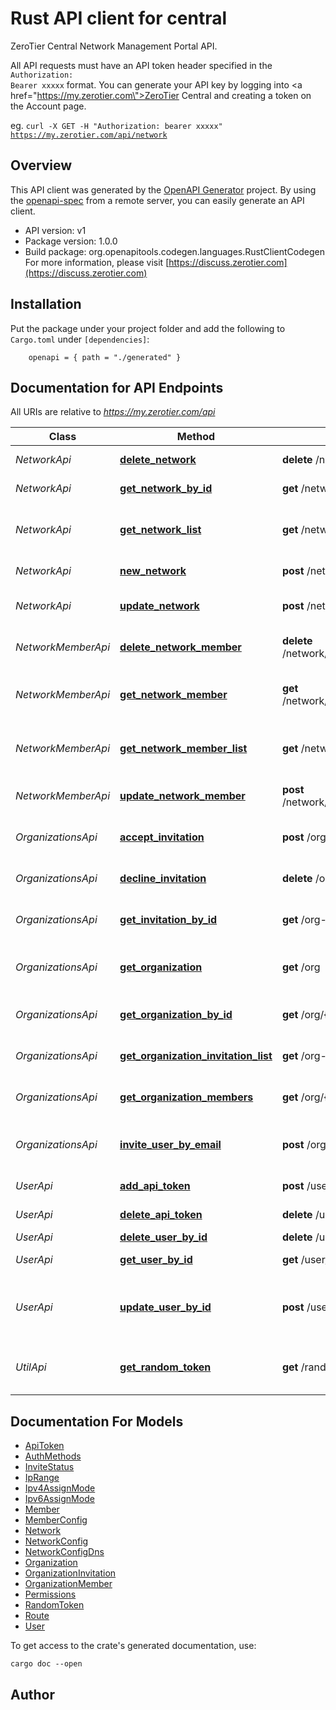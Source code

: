 # Rust API client for central

ZeroTier Central Network Management Portal API.<p>All API requests must have an API token header specified in the <code>Authorization: Bearer xxxxx</code> format.  You can generate your API key by logging into <a href=\"https://my.zerotier.com\">ZeroTier Central</a> and creating a token on the Account page.</p><p>eg. <code>curl -X GET -H \"Authorization: bearer xxxxx\" https://my.zerotier.com/api/network</code></p>

## Overview

This API client was generated by the [OpenAPI Generator](https://openapi-generator.tech) project.  By using the [openapi-spec](https://openapis.org) from a remote server, you can easily generate an API client.

- API version: v1
- Package version: 1.0.0
- Build package: org.openapitools.codegen.languages.RustClientCodegen
For more information, please visit [https://discuss.zerotier.com](https://discuss.zerotier.com)

## Installation

Put the package under your project folder and add the following to `Cargo.toml` under `[dependencies]`:

```
    openapi = { path = "./generated" }
```

## Documentation for API Endpoints

All URIs are relative to *https://my.zerotier.com/api*

Class | Method | HTTP request | Description
------------ | ------------- | ------------- | -------------
*NetworkApi* | [**delete_network**](docs/NetworkApi.md#delete_network) | **delete** /network/{networkID} | delete network
*NetworkApi* | [**get_network_by_id**](docs/NetworkApi.md#get_network_by_id) | **get** /network/{networkID} | Get network by ID
*NetworkApi* | [**get_network_list**](docs/NetworkApi.md#get_network_list) | **get** /network | Returns a list of Networks you have access to.
*NetworkApi* | [**new_network**](docs/NetworkApi.md#new_network) | **post** /network | Create a new network.
*NetworkApi* | [**update_network**](docs/NetworkApi.md#update_network) | **post** /network/{networkID} | update network configuration
*NetworkMemberApi* | [**delete_network_member**](docs/NetworkMemberApi.md#delete_network_member) | **delete** /network/{networkID}/member/{memberID} | Delete a network member
*NetworkMemberApi* | [**get_network_member**](docs/NetworkMemberApi.md#get_network_member) | **get** /network/{networkID}/member/{memberID} | Return an individual member on a network
*NetworkMemberApi* | [**get_network_member_list**](docs/NetworkMemberApi.md#get_network_member_list) | **get** /network/{networkID}/member | Returns a list of Members on the network.
*NetworkMemberApi* | [**update_network_member**](docs/NetworkMemberApi.md#update_network_member) | **post** /network/{networkID}/member/{memberID} | Modify a network member
*OrganizationsApi* | [**accept_invitation**](docs/OrganizationsApi.md#accept_invitation) | **post** /org-invitation/{inviteID} | Accept organization invitation
*OrganizationsApi* | [**decline_invitation**](docs/OrganizationsApi.md#decline_invitation) | **delete** /org-invitation/{inviteID} | Decline organization invitation
*OrganizationsApi* | [**get_invitation_by_id**](docs/OrganizationsApi.md#get_invitation_by_id) | **get** /org-invitation/{inviteID} | Get organization invitation
*OrganizationsApi* | [**get_organization**](docs/OrganizationsApi.md#get_organization) | **get** /org | Get the current user's organization
*OrganizationsApi* | [**get_organization_by_id**](docs/OrganizationsApi.md#get_organization_by_id) | **get** /org/{orgID} | Get organization by ID
*OrganizationsApi* | [**get_organization_invitation_list**](docs/OrganizationsApi.md#get_organization_invitation_list) | **get** /org-invitation | Get list of organization invitations
*OrganizationsApi* | [**get_organization_members**](docs/OrganizationsApi.md#get_organization_members) | **get** /org/{orgID}/user | Get list of organization members
*OrganizationsApi* | [**invite_user_by_email**](docs/OrganizationsApi.md#invite_user_by_email) | **post** /org-invitation | Invite a user to your organization by email
*UserApi* | [**add_api_token**](docs/UserApi.md#add_api_token) | **post** /user/{userID}/token | Add an API token
*UserApi* | [**delete_api_token**](docs/UserApi.md#delete_api_token) | **delete** /user/{userID}/token/{tokenName} | Delete API Token
*UserApi* | [**delete_user_by_id**](docs/UserApi.md#delete_user_by_id) | **delete** /user/{userID} | Delete user
*UserApi* | [**get_user_by_id**](docs/UserApi.md#get_user_by_id) | **get** /user/{userID} | Get user record
*UserApi* | [**update_user_by_id**](docs/UserApi.md#update_user_by_id) | **post** /user/{userID} | Update user record (SMS number or Display Name only)
*UtilApi* | [**get_random_token**](docs/UtilApi.md#get_random_token) | **get** /randomToken | Get a random 32 character token


## Documentation For Models

 - [ApiToken](docs/ApiToken.md)
 - [AuthMethods](docs/AuthMethods.md)
 - [InviteStatus](docs/InviteStatus.md)
 - [IpRange](docs/IpRange.md)
 - [Ipv4AssignMode](docs/Ipv4AssignMode.md)
 - [Ipv6AssignMode](docs/Ipv6AssignMode.md)
 - [Member](docs/Member.md)
 - [MemberConfig](docs/MemberConfig.md)
 - [Network](docs/Network.md)
 - [NetworkConfig](docs/NetworkConfig.md)
 - [NetworkConfigDns](docs/NetworkConfigDns.md)
 - [Organization](docs/Organization.md)
 - [OrganizationInvitation](docs/OrganizationInvitation.md)
 - [OrganizationMember](docs/OrganizationMember.md)
 - [Permissions](docs/Permissions.md)
 - [RandomToken](docs/RandomToken.md)
 - [Route](docs/Route.md)
 - [User](docs/User.md)


To get access to the crate's generated documentation, use:

```
cargo doc --open
```

## Author



